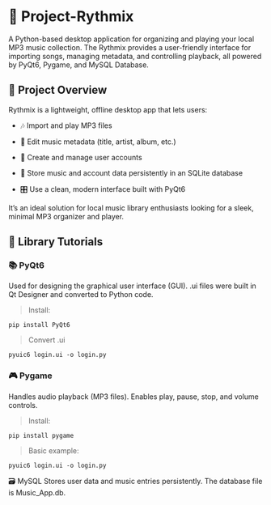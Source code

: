 # 🎵 Project-Rythmix
A Python-based desktop application for organizing and playing your local MP3 music collection. The Rythmix provides a user-friendly interface for importing songs, managing metadata, and controlling playback, all powered by PyQt6, Pygame, and MySQL Database.

## 📖 Project Overview

Rythmix is a lightweight, offline desktop app that lets users:

- 🎶 Import and play MP3 files

- 📝 Edit music metadata (title, artist, album, etc.)

- 👤 Create and manage user accounts

- 🧾 Store music and account data persistently in an SQLite database

- 🎛️ Use a clean, modern interface built with PyQt6

It’s an ideal solution for local music library enthusiasts looking for a sleek, minimal MP3 organizer and player.

## 🧪 Library Tutorials 
### 📚 PyQt6
Used for designing the graphical user interface (GUI). .ui files were built in Qt Designer and converted to Python code.
> Install:
```
pip install PyQt6
```
> Convert .ui
```
pyuic6 login.ui -o login.py
```

### 🎮 Pygame 
Handles audio playback (MP3 files). Enables play, pause, stop, and volume controls.
> Install:
```
pip install pygame
```
> Basic example: 
```
pyuic6 login.ui -o login.py
```

🗃️ MySQL 
Stores user data and music entries persistently. The database file is Music_App.db.
